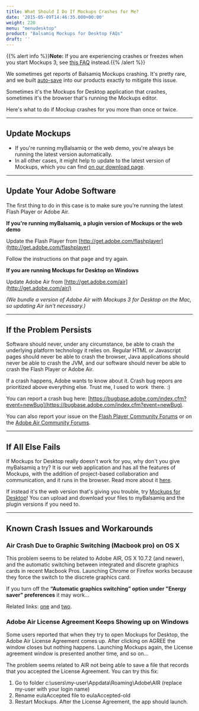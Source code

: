 ```yaml
---
title: What Should I Do If Mockups Crashes for Me?
date: '2015-05-09T14:46:35.000+00:00'
weight: 220
menu: "menudesktop"
product: "Balsamiq Mockups for Desktop FAQs"
draft: ''
---
```

{{% alert info %}}**Note:** If you are experiencing crashes or freezes when you start Mockups 3, see [this FAQ](/desktop/stuckonlaunch/) instead.{{% /alert %}}

We sometimes get reports of Balsamiq Mockups crashing. It's pretty rare, and we built [auto-save](/desktop/autosave/) into our products exactly to mitigate this issue.

Sometimes it's the Mockups for Desktop application that crashes, sometimes it's the browser that's running the Mockups editor.

Here's what to do if Mockup crashes for you more than once or twice.

---

## Update Mockups

*   If you're running myBalsamiq or the web demo, you're always be running the latest version automatically.
*   In all other cases, it might help to update to the latest version of Mockups, which you can find [on our download page](https://balsamiq.com/download).

---

## Update Your Adobe Software

The first thing to do in this case is to make sure you're running the latest Flash Player or Adobe Air.

**If you're running myBalsamiq, a plugin version of Mockups or the web demo**

Update the Flash Player from [http://get.adobe.com/flashplayer](http://get.adobe.com/flashplayer)

Follow the instructions on that page and try again.

**If you are running Mockups for Desktop on Windows**

Update Adobe Air from [http://get.adobe.com/air](http://get.adobe.com/air/)

_(We bundle a version of Adobe Air with Mockups 3 for Desktop on the Mac, so updating Air isn't necessary.)_

---

## If the Problem Persists

Software should never, under any circumstance, be able to crash the underlying platform technology it relies on. Regular HTML or Javascript pages should never be able to crash the browser, Java applications should never be able to crash the JVM, and our software should never be able to crash the Flash Player or Adobe Air.

If a crash happens, Adobe wants to know about it. Crash bug repors are prioritized above everything else. Trust me, I used to work  there. :)

You can report a crash bug here: [https://bugbase.adobe.com/index.cfm?event=newBug](https://bugbase.adobe.com/index.cfm?event=newBug).

You can also report your issue on the [Flash Player Community Forums](http://forums.adobe.com/community/flashplayer) or on the [Adobe Air Community Forums](http://forums.adobe.com/community/air).

---

## If All Else Fails

If Mockups for Desktop really doesn't work for you, why don't you give myBalsamiq a try? It is our web application and has all the features of Mockups, with the addition of project-based collaboration and communication, and it runs in the browser. Read more about it [here](https://balsamiq.com/products/mockups/mybalsamiq).

If instead it's the web version that's giving you trouble, try [Mockups for Desktop](https://balsamiq.com/products/mockups)! You can upload and download your files to myBalsamiq and the plugin versions if you need to.

* * *

## Known Crash Issues and Workarounds

### Air Crash Due to Graphic Switching (Macbook pro) on OS X

This problem seems to be related to Adobe AIR, OS X 10.7.2 (and newer), and the automatic switching between integrated and discrete graphics cards in recent Macbook Pros. Launching Chrome or Firefox works because they force the switch to the discrete graphics card.

If you turn off the **“Automatic graphics switching” option under "Energy saver" preferences** it may work...

Related links: [one](http://jmilbery.com/2011/10/26/getting-adobe-air-3-x-to-work-on-lion-10-7-2/) and [two](http://www.youneedabudget.com/forum/ynab-f38/ynab-crashing-some-macs-after-updating-t13475.html#p91745).

### Adobe Air License Agreement Keeps Showing up on Windows

Some users reported that when they try to open Mockups for Desktop, the Adobe Air License Agreement comes up. After clicking on AGREE the window closes but nothing happens. Launching Mockups again, the License agreement window is presented another time, and so on…

The problem seems related to AIR not being able to save a file that records that you accepted the License Agreement. You can try this fix:

1.  Go to folder c:\users\my-user\Appdata\Roaming\Adobe\AIR (replace my-user with your login name)
2.  Rename eulaAccepted file to eulaAccepted-old
3.  Restart Mockups. After the License Agreement, the app should launch.
